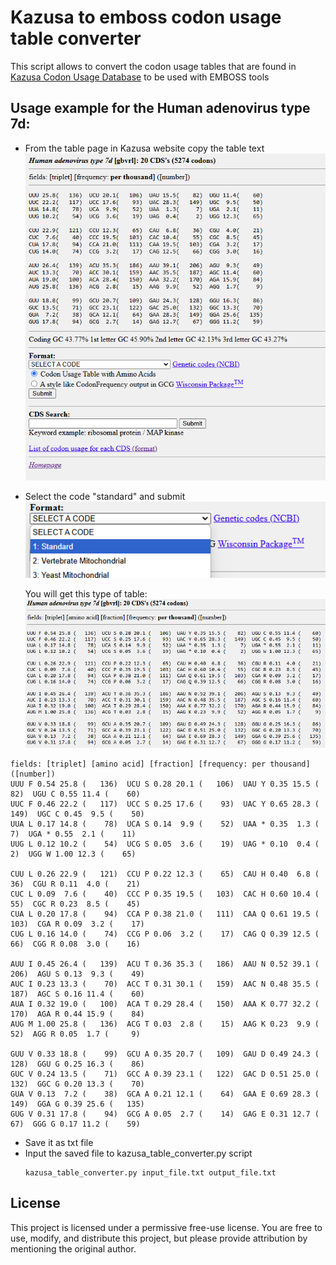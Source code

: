 # Kazusa to emboss codon usage table converter
 
This script allows to convert the codon usage tables that are found in [Kazusa Codon Usage Database](https://www.kazusa.or.jp/codon/) to be used with EMBOSS tools

## Usage example for the Human adenovirus type 7d:

- From the table page in Kazusa website copy the table text
  ![Alt Text](Figures/Kazusa_Human_adenovirus_type_7d.png)

- Select the code "standard" and submit <br>
  ![Alt Text](Figures/kazusa_select_code.png)

  You will get this type of table: <br>
  ![Alt Text](Figures/Kazusa_Human_adenovirus_type_7d_to_save.png)
  
```
fields: [triplet] [amino acid] [fraction] [frequency: per thousand] ([number])
UUU F 0.54 25.8 (   136)  UCU S 0.28 20.1 (   106)  UAU Y 0.35 15.5 (    82)  UGU C 0.55 11.4 (    60)
UUC F 0.46 22.2 (   117)  UCC S 0.25 17.6 (    93)  UAC Y 0.65 28.3 (   149)  UGC C 0.45  9.5 (    50)
UUA L 0.17 14.8 (    78)  UCA S 0.14  9.9 (    52)  UAA * 0.35  1.3 (     7)  UGA * 0.55  2.1 (    11)
UUG L 0.12 10.2 (    54)  UCG S 0.05  3.6 (    19)  UAG * 0.10  0.4 (     2)  UGG W 1.00 12.3 (    65)

CUU L 0.26 22.9 (   121)  CCU P 0.22 12.3 (    65)  CAU H 0.40  6.8 (    36)  CGU R 0.11  4.0 (    21)
CUC L 0.09  7.6 (    40)  CCC P 0.35 19.5 (   103)  CAC H 0.60 10.4 (    55)  CGC R 0.23  8.5 (    45)
CUA L 0.20 17.8 (    94)  CCA P 0.38 21.0 (   111)  CAA Q 0.61 19.5 (   103)  CGA R 0.09  3.2 (    17)
CUG L 0.16 14.0 (    74)  CCG P 0.06  3.2 (    17)  CAG Q 0.39 12.5 (    66)  CGG R 0.08  3.0 (    16)

AUU I 0.45 26.4 (   139)  ACU T 0.36 35.3 (   186)  AAU N 0.52 39.1 (   206)  AGU S 0.13  9.3 (    49)
AUC I 0.23 13.3 (    70)  ACC T 0.31 30.1 (   159)  AAC N 0.48 35.5 (   187)  AGC S 0.16 11.4 (    60)
AUA I 0.32 19.0 (   100)  ACA T 0.29 28.4 (   150)  AAA K 0.77 32.2 (   170)  AGA R 0.44 15.9 (    84)
AUG M 1.00 25.8 (   136)  ACG T 0.03  2.8 (    15)  AAG K 0.23  9.9 (    52)  AGG R 0.05  1.7 (     9)

GUU V 0.33 18.8 (    99)  GCU A 0.35 20.7 (   109)  GAU D 0.49 24.3 (   128)  GGU G 0.25 16.3 (    86)
GUC V 0.24 13.5 (    71)  GCC A 0.39 23.1 (   122)  GAC D 0.51 25.0 (   132)  GGC G 0.20 13.3 (    70)
GUA V 0.13  7.2 (    38)  GCA A 0.21 12.1 (    64)  GAA E 0.69 28.3 (   149)  GGA G 0.39 25.6 (   135)
GUG V 0.31 17.8 (    94)  GCG A 0.05  2.7 (    14)  GAG E 0.31 12.7 (    67)  GGG G 0.17 11.2 (    59)
```
- Save it as txt file
- Input the saved file to kazusa_table_converter.py script <br>
  ```
  kazusa_table_converter.py input_file.txt output_file.txt
  ```

## License 

This project is licensed under a permissive free-use license. You are free to use, modify, and distribute this project, but please provide attribution by mentioning the original author.
